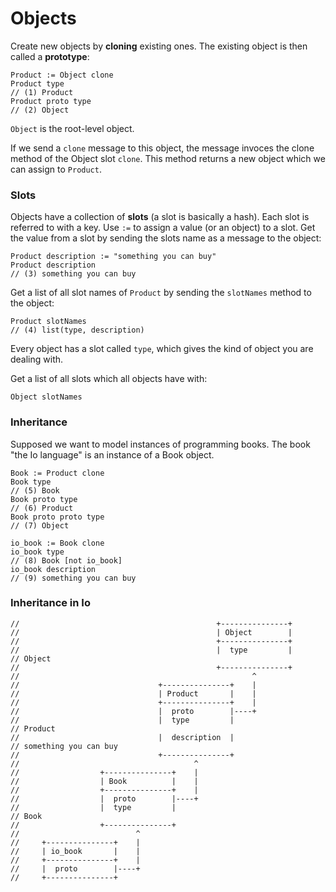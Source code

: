 # Objects

Create new objects by **cloning** existing ones. The existing object is then called a **prototype**:

    Product := Object clone
    Product type                                                               // (1) Product
    Product proto type                                                         // (2) Object

`Object` is the root-level object. 

If we send a `clone` message to this object, the message invoces the clone method of the Object slot `clone`. 
This method returns a new object which we can assign to `Product`.

### Slots

Objects have a collection of **slots** (a slot is basically a hash). Each slot is referred to with a key. 
Use `:=` to assign a value (or an object) to a slot. Get the value from a slot by sending the slots name as a 
message to the object:

    Product description := "something you can buy"
    Product description                                                        // (3) something you can buy

Get a list of all slot names of `Product` by sending the `slotNames` method to the object:

    Product slotNames                                                          // (4) list(type, description)

Every object has a slot called `type`, which gives the kind of object you are dealing with.

Get a list of all slots which all objects have with:

    Object slotNames

### Inheritance

Supposed we want to model instances of programming books. The book "the Io language" is an instance of a Book object.

    Book := Product clone
    Book type                                                                  // (5) Book
    Book proto type                                                            // (6) Product
    Book proto proto type                                                      // (7) Object

    io_book := Book clone
    io_book type                                                               // (8) Book [not io_book]
    io_book description                                                        // (9) something you can buy

### Inheritance in Io

    //                                            +---------------+
    //                                            | Object        |
    //                                            +---------------+
    //                                            |  type         |            // Object
    //                                            +---------------+
    //                                                    ^
    //                               +---------------+    |
    //                               | Product       |    |
    //                               +---------------+    |
    //                               |  proto        |----+
    //                               |  type         |                         // Product
    //                               |  description  |                         // something you can buy
    //                               +---------------+
    //                                       ^
    //                  +---------------+    |
    //                  | Book          |    |
    //                  +---------------+    |
    //                  |  proto        |----+
    //                  |  type         |                                      // Book
    //                  +---------------+
    //                          ^
    //     +---------------+    |
    //     | io_book       |    |
    //     +---------------+    |
    //     |  proto        |----+
    //     +---------------+


